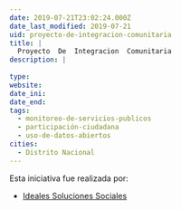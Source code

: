 ```yaml
---
date: 2019-07-21T23:02:24.000Z
date_last_modified: 2019-07-21
uid: proyecto-de-integracion-comunitaria
title: |
  Proyecto  De  Integracion  Comunitaria
description: |
  
type: 
website: 
date_ini: 
date_end: 
tags:
  - monitoreo-de-servicios-publicos
  - participación-ciudadana
  - uso-de-datos-abiertos
cities: 
  - Distrito Nacional
---
```


Esta iniciativa fue realizada por:

- [Ideales Soluciones  Sociales](/organizaciones/ideales-soluciones-sociales)
